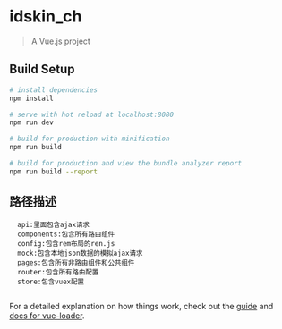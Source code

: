 # idskin_ch

> A Vue.js project

## Build Setup

``` bash
# install dependencies
npm install

# serve with hot reload at localhost:8080
npm run dev

# build for production with minification
npm run build

# build for production and view the bundle analyzer report
npm run build --report
```

## 路径描述
```
  api:里面包含ajax请求
  components:包含所有路由组件
  config:包含rem布局的ren.js
  mock:包含本地json数据的模拟ajax请求
  pages:包含所有非路由组件和公共组件
  router:包含所有路由配置
  store:包含vuex配置
  
```

For a detailed explanation on how things work, check out the [guide](http://vuejs-templates.github.io/webpack/) and [docs for vue-loader](http://vuejs.github.io/vue-loader).
